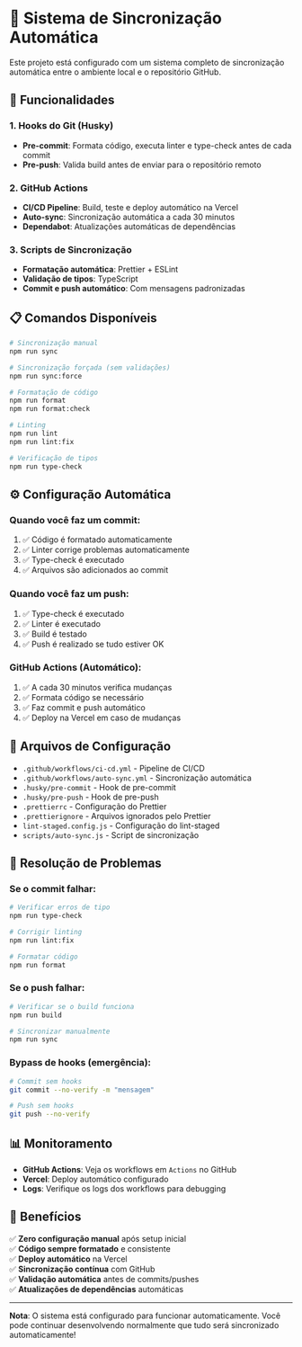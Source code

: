 # 🔄 Sistema de Sincronização Automática

Este projeto está configurado com um sistema completo de sincronização automática entre o ambiente local e o repositório GitHub.

## 🚀 Funcionalidades

### 1. Hooks do Git (Husky)
- **Pre-commit**: Formata código, executa linter e type-check antes de cada commit
- **Pre-push**: Valida build antes de enviar para o repositório remoto

### 2. GitHub Actions
- **CI/CD Pipeline**: Build, teste e deploy automático na Vercel
- **Auto-sync**: Sincronização automática a cada 30 minutos
- **Dependabot**: Atualizações automáticas de dependências

### 3. Scripts de Sincronização
- **Formatação automática**: Prettier + ESLint
- **Validação de tipos**: TypeScript
- **Commit e push automático**: Com mensagens padronizadas

## 📋 Comandos Disponíveis

```bash
# Sincronização manual
npm run sync

# Sincronização forçada (sem validações)
npm run sync:force

# Formatação de código
npm run format
npm run format:check

# Linting
npm run lint
npm run lint:fix

# Verificação de tipos
npm run type-check
```

## ⚙️ Configuração Automática

### Quando você faz um commit:
1. ✅ Código é formatado automaticamente
2. ✅ Linter corrige problemas automaticamente
3. ✅ Type-check é executado
4. ✅ Arquivos são adicionados ao commit

### Quando você faz um push:
1. ✅ Type-check é executado
2. ✅ Linter é executado
3. ✅ Build é testado
4. ✅ Push é realizado se tudo estiver OK

### GitHub Actions (Automático):
1. ✅ A cada 30 minutos verifica mudanças
2. ✅ Formata código se necessário
3. ✅ Faz commit e push automático
4. ✅ Deploy na Vercel em caso de mudanças

## 🔧 Arquivos de Configuração

- `.github/workflows/ci-cd.yml` - Pipeline de CI/CD
- `.github/workflows/auto-sync.yml` - Sincronização automática
- `.husky/pre-commit` - Hook de pre-commit
- `.husky/pre-push` - Hook de pre-push
- `.prettierrc` - Configuração do Prettier
- `.prettierignore` - Arquivos ignorados pelo Prettier
- `lint-staged.config.js` - Configuração do lint-staged
- `scripts/auto-sync.js` - Script de sincronização

## 🚨 Resolução de Problemas

### Se o commit falhar:
```bash
# Verificar erros de tipo
npm run type-check

# Corrigir linting
npm run lint:fix

# Formatar código
npm run format
```

### Se o push falhar:
```bash
# Verificar se o build funciona
npm run build

# Sincronizar manualmente
npm run sync
```

### Bypass de hooks (emergência):
```bash
# Commit sem hooks
git commit --no-verify -m "mensagem"

# Push sem hooks
git push --no-verify
```

## 📊 Monitoramento

- **GitHub Actions**: Veja os workflows em `Actions` no GitHub
- **Vercel**: Deploy automático configurado
- **Logs**: Verifique os logs dos workflows para debugging

## 🎯 Benefícios

✅ **Zero configuração manual** após setup inicial  
✅ **Código sempre formatado** e consistente  
✅ **Deploy automático** na Vercel  
✅ **Sincronização contínua** com GitHub  
✅ **Validação automática** antes de commits/pushes  
✅ **Atualizações de dependências** automáticas  

---

**Nota**: O sistema está configurado para funcionar automaticamente. Você pode continuar desenvolvendo normalmente que tudo será sincronizado automaticamente!